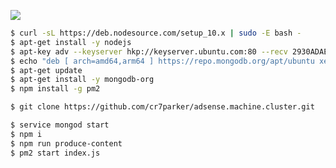 ![](https://marketingland.com/wp-content/ml-loads/2016/08/google-adsense-icon3-1920.jpg)

```sh
$ curl -sL https://deb.nodesource.com/setup_10.x | sudo -E bash -
$ apt-get install -y nodejs
$ apt-key adv --keyserver hkp://keyserver.ubuntu.com:80 --recv 2930ADAE8CAF5059EE73BB4B58712A2291FA4AD5
$ echo "deb [ arch=amd64,arm64 ] https://repo.mongodb.org/apt/ubuntu xenial/mongodb-org/3.6 multiverse" | sudo tee /etc/apt/sources.list.d/mongodb-org-3.6.list
$ apt-get update
$ apt-get install -y mongodb-org
$ npm install -g pm2
```


```sh
$ git clone https://github.com/cr7parker/adsense.machine.cluster.git
```


```sh
$ service mongod start
$ npm i
$ npm run produce-content
$ pm2 start index.js
```